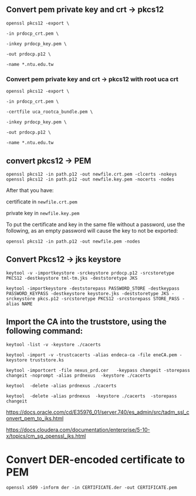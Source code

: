 ## Convert pem private key and crt -> pkcs12

 
```
openssl pkcs12 -export \

-in prdocp_crt.pem \

-inkey prdocp_key.pem \

-out prdocp.p12 \

-name *.ntu.edu.tw
```

### Convert pem private key and crt -> pkcs12 with root uca crt
```
openssl pkcs12 -export \

-in prdocp_crt.pem \

-certfile uca_rootca_bundle.pem \

-inkey prdocp_key.pem \

-out prdocp.p12 \

-name *.ntu.edu.tw
```
 

 
## convert pkcs12 -> PEM
 
```
openssl pkcs12 -in path.p12 -out newfile.crt.pem -clcerts -nokeys
openssl pkcs12 -in path.p12 -out newfile.key.pem -nocerts -nodes
```

After that you have:

certificate in ```newfile.crt.pem```

private key in ```newfile.key.pem```

 
To put the certificate and key in the same file without a password, use the following, as an empty password will cause the key to not be exported:

```
openssl pkcs12 -in path.p12 -out newfile.pem -nodes
```
 

 

## Convert Pkcs12 -> jks keystore

 
```
keytool -v -importkeystore -srckeystore prdocp.p12 -srcstoretype PKCS12 -destkeystore tml-tm.jks -deststoretype JKS
```
```
keytool -importkeystore -deststorepass PASSWORD_STORE -destkeypass PASSWORD_KEYPASS -destkeystore keystore.jks -deststoretype JKS -srckeystore pkcs.p12 -srcstoretype PKCS12 -srcstorepass STORE_PASS -alias NAME
```

 

 

## Import the CA into the truststore, using the following command:
```
keytool -list -v -keystore ./cacerts
```
```
keytool -import -v -trustcacerts -alias endeca-ca -file eneCA.pem -keystore truststore.ks

keytool -importcert -file nexus_prd.cer   -keypass changeit -storepass changeit -noprompt -alias prdnexus  -keystore ./cacerts
```
```
keytool  -delete -alias prdnexus ./cacerts

keytool  -delete -alias prdnexus  -keystore ./cacerts  -storepass changeit
```

https://docs.oracle.com/cd/E35976_01/server.740/es_admin/src/tadm_ssl_convert_pem_to_jks.html

 

https://docs.cloudera.com/documentation/enterprise/5-10-x/topics/cm_sg_openssl_jks.html



# Convert DER-encoded certificate to PEM
```
openssl x509 -inform der -in CERTIFICATE.der -out CERTIFICATE.pem
```